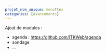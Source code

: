 ```yaml
---
projet_nom_unique: menottes
categories: [avancements]
---
```

Ajout de modules : 

<ul>
<li>agenda : <a href="https://github.com/ITKWeb/agenda" target="_blank">https://github.com/ITKWeb/agenda</a></li>
<li>sondage</li>
<li>...</li>
</ul>